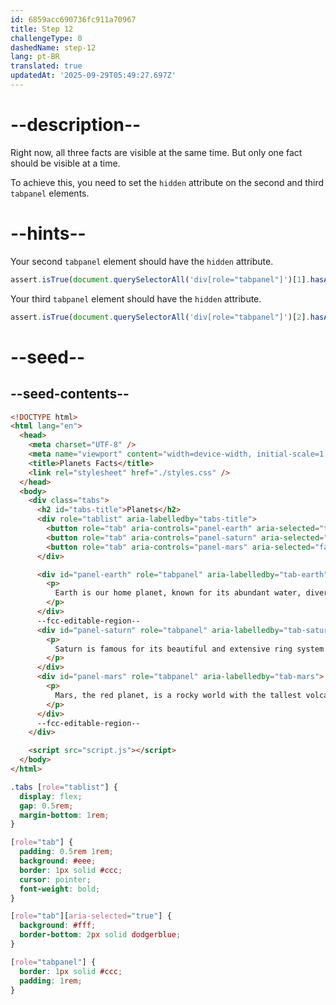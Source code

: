 ```yaml
---
id: 6859acc690736fc911a70967
title: Step 12
challengeType: 0
dashedName: step-12
lang: pt-BR
translated: true
updatedAt: '2025-09-29T05:49:27.697Z'
---
```


# --description--

Right now, all three facts are visible at the same time. But only one fact should be visible at a time.

To achieve this, you need to set the `hidden` attribute on the second and third `tabpanel` elements.

# --hints--

Your second `tabpanel` element should have the `hidden` attribute.

```js
assert.isTrue(document.querySelectorAll('div[role="tabpanel"]')[1].hasAttribute("hidden"));
```

Your third `tabpanel` element should have the `hidden` attribute.

```js
assert.isTrue(document.querySelectorAll('div[role="tabpanel"]')[2].hasAttribute("hidden"));
``` 

# --seed--

## --seed-contents--

```html
<!DOCTYPE html>
<html lang="en">
  <head>
    <meta charset="UTF-8" />
    <meta name="viewport" content="width=device-width, initial-scale=1.0" />
    <title>Planets Facts</title>
    <link rel="stylesheet" href="./styles.css" />
  </head>
  <body>
    <div class="tabs">
      <h2 id="tabs-title">Planets</h2>
      <div role="tablist" aria-labelledby="tabs-title">
        <button role="tab" aria-controls="panel-earth" aria-selected="true" id="tab-earth">🌍 Earth</button>
        <button role="tab" aria-controls="panel-saturn" aria-selected="false" id="tab-saturn">🪐 Saturn</button>
        <button role="tab" aria-controls="panel-mars" aria-selected="false" id="tab-mars">🔴 Mars</button>
      </div>

      <div id="panel-earth" role="tabpanel" aria-labelledby="tab-earth">
        <p>
          Earth is our home planet, known for its abundant water, diverse ecosystems, and life-supporting atmosphere. It's the only planet in the solar system known to harbor life.
        </p>
      </div>
      --fcc-editable-region--
      <div id="panel-saturn" role="tabpanel" aria-labelledby="tab-saturn">
        <p>
          Saturn is famous for its beautiful and extensive ring system made of ice and rock particles. It's a gas giant with dozens of moons orbiting it.
        </p>
      </div>
      <div id="panel-mars" role="tabpanel" aria-labelledby="tab-mars">
        <p>
          Mars, the red planet, is a rocky world with the tallest volcano and deepest canyon in the solar system. It's a key focus for exploration in the search for past or present life.
        </p>
      </div>
      --fcc-editable-region--
    </div>

    <script src="script.js"></script>
  </body>
</html>
```

```css
.tabs [role="tablist"] {
  display: flex;
  gap: 0.5rem;
  margin-bottom: 1rem;
}

[role="tab"] {
  padding: 0.5rem 1rem;
  background: #eee;
  border: 1px solid #ccc;
  cursor: pointer;
  font-weight: bold;
}

[role="tab"][aria-selected="true"] {
  background: #fff;
  border-bottom: 2px solid dodgerblue;
}

[role="tabpanel"] {
  border: 1px solid #ccc;
  padding: 1rem;
}
```
